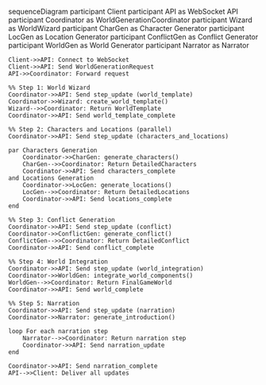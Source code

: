 sequenceDiagram
    participant Client
    participant API as WebSocket API
    participant Coordinator as WorldGenerationCoordinator
    participant Wizard as WorldWizard
    participant CharGen as Character Generator
    participant LocGen as Location Generator
    participant ConflictGen as Conflict Generator
    participant WorldGen as World Generator
    participant Narrator as Narrator
    
    Client->>API: Connect to WebSocket
    Client->>API: Send WorldGenerationRequest
    API->>Coordinator: Forward request
    
    %% Step 1: World Wizard
    Coordinator->>API: Send step_update (world_template)
    Coordinator->>Wizard: create_world_template()
    Wizard-->>Coordinator: Return WorldTemplate
    Coordinator->>API: Send world_template_complete
    
    %% Step 2: Characters and Locations (parallel)
    Coordinator->>API: Send step_update (characters_and_locations)
    
    par Characters Generation
        Coordinator->>CharGen: generate_characters()
        CharGen-->>Coordinator: Return DetailedCharacters
        Coordinator->>API: Send characters_complete
    and Locations Generation
        Coordinator->>LocGen: generate_locations()
        LocGen-->>Coordinator: Return DetailedLocations
        Coordinator->>API: Send locations_complete
    end
    
    %% Step 3: Conflict Generation
    Coordinator->>API: Send step_update (conflict)
    Coordinator->>ConflictGen: generate_conflict()
    ConflictGen-->>Coordinator: Return DetailedConflict
    Coordinator->>API: Send conflict_complete
    
    %% Step 4: World Integration
    Coordinator->>API: Send step_update (world_integration)
    Coordinator->>WorldGen: integrate_world_components()
    WorldGen-->>Coordinator: Return FinalGameWorld
    Coordinator->>API: Send world_complete
    
    %% Step 5: Narration
    Coordinator->>API: Send step_update (narration)
    Coordinator->>Narrator: generate_introduction()
    
    loop For each narration step
        Narrator-->>Coordinator: Return narration step
        Coordinator->>API: Send narration_update
    end
    
    Coordinator->>API: Send narration_complete
    API-->>Client: Deliver all updates